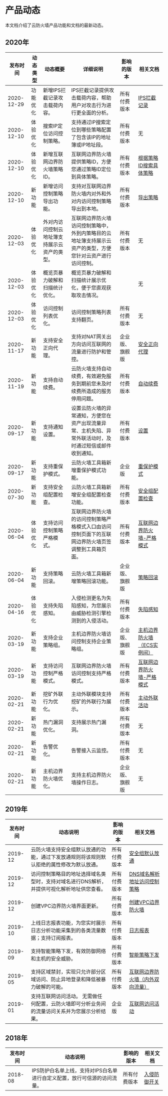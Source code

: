 # 产品动态

本文档介绍了云防火墙产品功能和文档的最新动态。

## 2020年

|发布时间|动态类型|动态概要|详细说明|影响的版本|相关文档|
|----|----|----|----|-----|----|
|2020-12-29|功能优化|新增IPS拦截记录攻击载荷内容。|IPS拦截记录提供攻击载荷内容，帮助用户对攻击行为进行更全面的分析。|所有付费版本|[IPS拦截记录](/cn.zh-CN/网络流量分析/IPS拦截记录.md)|
|2020-12-10|体验优化|搜索IP定位访问控制策略。|支持通过IP搜索定位到哪些策略配置了包含该IP的地址簿或IP地址段。|所有付费版本|无|
|2020-12-10|体验优化|新增互联网边界防火墙策略ID。|互联网边界防火墙提供策略ID，方便您通过策略ID定位到具体策略。|所有付费版本|[根据策略ID搜索具体策略](/cn.zh-CN/访问控制/互联网边界防火墙（内外双向流量）.mdsection_nsl_yli_zb2)|
|2020-12-10|新功能|新增访问控制策略导出功能。|支持对互联网边界防火墙内对外和外对内访问控制策略导出到本地。|所有付费版本|[导出策略](/cn.zh-CN/访问控制/互联网边界防火墙（内外双向流量）.md)|
|2020-12-03|体验优化|外对内访问控制云地址簿支持展示云资产的类型。|互联网边界防火墙访问控制策略中，外到内策略目的云地址簿支持展示云资产的类型，方便您针对云资产进行访问控制。|所有付费版本|无|
|2020-12-03|体验优化|概览页暴力破解和扫描统计优化。|概览页暴力破解和扫描统计展示优化，便于您直观获取攻击情况。| |无|
|2020-12-03|体验优化|访问控制列表优化。|访问控制策略列表支持翻页。|所有付费版本|无|
|2020-11-17|新功能|支持安全正向代理。|支持对NAT网关出方向访问互联网的流量进行防护和管控。|企业版、旗舰版|[安全正向代理](/cn.zh-CN/防火墙开关/安全正向代理.md)|
|2020-11-19|新功能|支持自动续费。|云防火墙支持自动续费，有效避免服务到期前您未及时续费所造成的服务停用问题。|所有付费版本|[自动续费](/cn.zh-CN/计费与开通服务/续费与升级.md)|
|2020-09-17|新功能|支持通知设置。|设置云防火墙的异常通知，方便您在资产出现流量异常、主机失陷、异常外联活动时，及时通过短信或邮件收到通知。|所有付费版本|[设置](/cn.zh-CN/.md)|
|2020-09-17|新功能|支持重保护模式。|云防火墙工具箱新增重保护模式功能。|企业版|[重保护模式](/cn.zh-CN/工具箱/重保护模式.md)|
|2020-07-30|新功能|支持安全组配置检查。|云防火墙工具箱新增安全组配置检查功能。|所有付费版本|[安全组配置检查](/cn.zh-CN/工具箱/安全组配置检查.md)|
|2020-06-04|体验优化|支持访问控制策略严格模式。|互联网边界防火墙的访问控制策略严格模式入口由访问控制页面下的互联网边界防火墙页签调整到工具箱页面。|所有付费版本|[互联网边界防火墙-严格模式](/cn.zh-CN/工具箱/互联网边界防火墙-严格模式.md)|
|2020-06-04|新功能|支持策略回滚。|云防火墙工具箱新增策略回滚功能。|企业版、旗舰版|[策略回滚](/cn.zh-CN/工具箱/策略回滚.md)|
|2020-04-16|体验优化|支持失陷感知。|入侵检测更名为失陷感知，为您展示由威胁检测引擎检测到的入侵活动。|所有付费版本|[失陷感知](/cn.zh-CN/网络流量分析/失陷感知.md)|
|2020-03-19|新功能|支持企业策略组。|主机边界防火墙访问控制支持企业策略组。|企业版、旗舰版|[主机边界防火墙（ECS实例间）](/cn.zh-CN/访问控制/主机边界防火墙（ECS实例间）.md)|
|2020-03-19|新功能|支持访问控制严格模式。|互联网边界防火墙访问控制支持严格模式。|所有付费版本|[互联网边界防火墙-严格模式](/cn.zh-CN/工具箱/互联网边界防火墙-严格模式.md)|
|2020-02-21|新功能|挖矿外联行为优化。|主动外联模块支持挖矿的外联行为展示。|所有付费版本|[主动外联活动](/cn.zh-CN/网络流量分析/主动外联活动.md)|
|2020-02-21|新功能|热门漏洞优化。|支持展示热门漏洞。|所有付费版本|无|
|2020-02-21|新功能|告警优化。|告警接入云监控。|所有付费版本|无|
|2020-02-21|新功能|主机边界防火墙优化。|支持主机边界防火墙操作日志。|企业版、旗舰版|无|

## 2019年

|发布时间|动态说明|影响的版本|相关文档|
|----|----|-----|----|
|2019-12|云防火墙支持安全组默认放通的功能，通过下发放通规则将该规则默认拒绝的属性修改为默认放通。|所有付费版本|[安全组默认放通](/cn.zh-CN/访问控制/安全组默认放通.md)|
|2019-12|访问控制策略目的地址选择域名类型时，支持对域名进行DNS解析，并提供可视化解析地址供您查看。|所有付费版本|[DNS域名解析地址访问控制策略](/cn.zh-CN/访问控制/DNS域名解析地址访问控制策略.md)|
|2019-12|创建VPC边界防火墙界面更新。|所有付费版本|[创建VPC边界防火墙](/cn.zh-CN/防火墙开关/VPC边界防火墙/创建VPC边界防火墙.md)|
|2019-10|上线日志报表功能，为您实时展示日志分析功能采集到的各类流量数据；支持订阅报表。|所有付费版本|[日志报表](/cn.zh-CN/日志/日志分析/日志报表.md)|
|2019-09|支持智能策略下发，有效防御网络和主机的安全威胁。|所有付费版本|[智能策略下发](/cn.zh-CN/网络流量分析/智能策略下发.md)|
|2019-05|支持区域禁封，实现只允许部分区域访问、防止异地登录和降低被暴力破解的可能。|所有付费版本|[互联网边界防火墙（内外双向流量）](/cn.zh-CN/访问控制/互联网边界防火墙（内外双向流量）.md)|
|2019-01|支持互联网访问活动。 无需做任何配置，云防火墙即可分析业务间的流量访问关系并为您展示分析结果。|企业版|[互联网访问活动](/cn.zh-CN/网络流量分析/互联网访问活动.md)|

## 2018年

|发布时间|动态说明|影响的版本|相关文档|
|----|----|-----|----|
|2018-08|IPS防护白名单上线，支持对IPS白名单进行自定义配置，放行可信源的访问流量。|所有付费版本|[入侵防御开关](/cn.zh-CN/入侵防御/入侵防御开关.md)|

